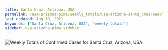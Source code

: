 ```yaml
---
title: Santa Cruz, Arizona, USA
permalink: /usa-arizona-pima/weekly_totals/usa-arizona-santa_cruz-weekly_totals.html
last_updated: Aug 19, 2021
keywords: ["Santa Cruz, Arizona, USA", "weekly totals"]
sidebar: usa-arizona-pima_sidebar
---
```


![Weekly Totals of Confirmed Cases for Santa Cruz, Arizona, USA](/covid_tracker/images/graphs/usa-arizona-santa_cruz-weekly_totals_graph.png)
